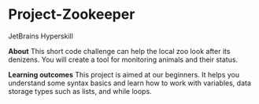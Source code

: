 # Project-Zookeeper
JetBrains Hyperskill

**About**
This short code challenge can help the local zoo look after its denizens. You will create a tool for monitoring animals and their status.

**Learning outcomes**
This project is aimed at our beginners. It helps you understand some syntax basics and learn how to work with variables, data storage types such as lists, and while loops.
